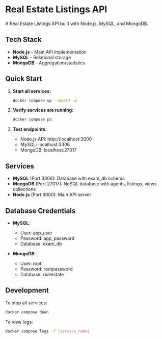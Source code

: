# Real Estate Listings API

A Real Estate Listings API built with Node.js, MySQL, and MongoDB.

## Tech Stack

- **Node.js** - Main API implementation
- **MySQL** - Relational storage
- **MongoDB** - Aggregation/statistics

## Quick Start

1. **Start all services:**
   ```bash
   docker compose up --build -d
   ```

2. **Verify services are running:**
   ```bash
   docker compose ps
   ```

3. **Test endpoints:**
   - Node.js API: http://localhost:3000
   - MySQL: localhost:3306
   - MongoDB: localhost:27017

## Services

- **MySQL** (Port 3306): Database with exam_db schema
- **MongoDB** (Port 27017): NoSQL database with agents, listings, views collections
- **Node.js** (Port 3000): Main API server

## Database Credentials

- **MySQL**: 
  - User: app_user
  - Password: app_password
  - Database: exam_db

- **MongoDB**:
  - User: root
  - Password: rootpassword
  - Database: realestate

## Development

To stop all services:
```bash
docker compose down
```

To view logs:
```bash
docker compose logs -f [service_name]
```